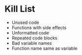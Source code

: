 Kill List
=========
* Unused code
* Functions with side effects
* Unformatted code
* Repeated code blocks
* Bad variable names
* Function name same as variable
